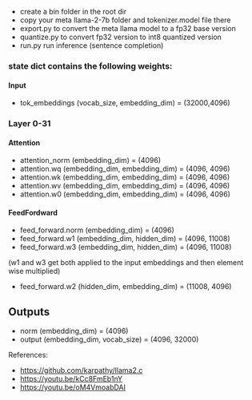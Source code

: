 
* create a bin folder in the root dir
* copy your meta llama-2-7b folder and tokenizer.model file there
* export.py to convert the meta llama model to a fp32 base version
* quantize.py to convert fp32 version to int8 quantized version
* run.py run inference (sentence completion)


### state dict contains the following weights:

#### Input
* tok_embeddings (vocab_size, embedding_dim) = (32000,4096)
### Layer 0-31
#### Attention
* attention_norm (embedding_dim) = (4096)
* attention.wq (embedding_dim, embedding_dim) = (4096, 4096)
* attention.wk (embedding_dim, embedding_dim) = (4096, 4096)
* attention.wv (embedding_dim, embedding_dim) = (4096, 4096)
* attention.w0 (embedding_dim, embedding_dim) = (4096, 4096)
#### FeedFordward
* feed_forward.norm (embedding_dim) = (4096)
* feed_forward.w1 (embedding_dim, hidden_dim) = (4096, 11008)
* feed_forward.w3 (embedding_dim, hidden_dim) = (4096, 11008)

(w1 and w3 get both applied to the input embeddings and then element wise multiplied)
* feed_forward.w2 (hidden_dim, embedding_dim) = (11008, 4096)



## Outputs
* norm (embedding_dim) = (4096)
* output (embedding_dim, vocab_size) = (4096, 32000)

References:
* https://github.com/karpathy/llama2.c
* https://youtu.be/kCc8FmEb1nY
* https://youtu.be/oM4VmoabDAI
